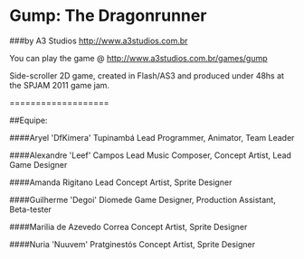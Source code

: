 Gump: The Dragonrunner
===================

###by A3 Studios <http://www.a3studios.com.br>


You can play the game @ <http://www.a3studios.com.br/games/gump>

Side-scroller 2D game, created in Flash/AS3 and produced under 48hs at the SPJAM 2011 game jam.

===================

##Equipe:

####Aryel 'DfKimera' Tupinambá
Lead Programmer, Animator, Team Leader

####Alexandre 'Leef' Campos
Lead Music Composer, Concept Artist, Lead Game Designer

####Amanda Rigitano
Lead Concept Artist, Sprite Designer

####Guilherme 'Degoi' Diomede
Game Designer, Production Assistant, Beta-tester

####Marilia de Azevedo Correa
Concept Artist, Sprite Designer

####Nuria 'Nuuvem' Pratginestós
Concept Artist, Sprite Designer
